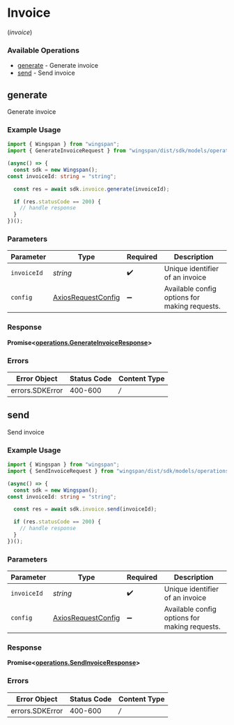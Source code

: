 # Invoice
(*invoice*)

### Available Operations

* [generate](#generate) - Generate invoice
* [send](#send) - Send invoice

## generate

Generate invoice

### Example Usage

```typescript
import { Wingspan } from "wingspan";
import { GenerateInvoiceRequest } from "wingspan/dist/sdk/models/operations";

(async() => {
  const sdk = new Wingspan();
const invoiceId: string = "string";

  const res = await sdk.invoice.generate(invoiceId);

  if (res.statusCode == 200) {
    // handle response
  }
})();
```

### Parameters

| Parameter                                                    | Type                                                         | Required                                                     | Description                                                  |
| ------------------------------------------------------------ | ------------------------------------------------------------ | ------------------------------------------------------------ | ------------------------------------------------------------ |
| `invoiceId`                                                  | *string*                                                     | :heavy_check_mark:                                           | Unique identifier of an invoice                              |
| `config`                                                     | [AxiosRequestConfig](https://axios-http.com/docs/req_config) | :heavy_minus_sign:                                           | Available config options for making requests.                |


### Response

**Promise<[operations.GenerateInvoiceResponse](../../sdk/models/operations/generateinvoiceresponse.md)>**
### Errors

| Error Object    | Status Code     | Content Type    |
| --------------- | --------------- | --------------- |
| errors.SDKError | 400-600         | */*             |

## send

Send invoice

### Example Usage

```typescript
import { Wingspan } from "wingspan";
import { SendInvoiceRequest } from "wingspan/dist/sdk/models/operations";

(async() => {
  const sdk = new Wingspan();
const invoiceId: string = "string";

  const res = await sdk.invoice.send(invoiceId);

  if (res.statusCode == 200) {
    // handle response
  }
})();
```

### Parameters

| Parameter                                                    | Type                                                         | Required                                                     | Description                                                  |
| ------------------------------------------------------------ | ------------------------------------------------------------ | ------------------------------------------------------------ | ------------------------------------------------------------ |
| `invoiceId`                                                  | *string*                                                     | :heavy_check_mark:                                           | Unique identifier of an invoice                              |
| `config`                                                     | [AxiosRequestConfig](https://axios-http.com/docs/req_config) | :heavy_minus_sign:                                           | Available config options for making requests.                |


### Response

**Promise<[operations.SendInvoiceResponse](../../sdk/models/operations/sendinvoiceresponse.md)>**
### Errors

| Error Object    | Status Code     | Content Type    |
| --------------- | --------------- | --------------- |
| errors.SDKError | 400-600         | */*             |
